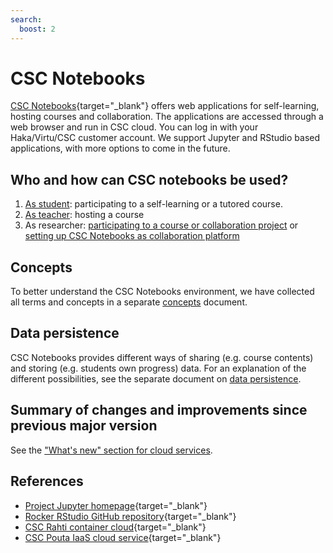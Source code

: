 ```yaml
---
search:
  boost: 2
---
```


# CSC Notebooks

[CSC Notebooks](https://notebooks.csc.fi){target="_blank"} offers web applications for self-learning, hosting courses 
and collaboration. The applications are accessed through a web browser and run in CSC cloud. You can log
in with your Haka/Virtu/CSC customer account. We support Jupyter and RStudio based applications, with more options to 
come in the future.

## Who and how can CSC notebooks be used?

1. [As student](guide_for_students.md): participating to a self-learning or a tutored course.
2. [As teacher](guide_for_teachers.md): hosting a course
3. As researcher: [participating to a course or collaboration project](guide_for_students.md) or [setting up CSC Notebooks as collaboration platform](guide_for_teachers.md)

## Concepts

To better understand the CSC Notebooks environment, we have collected all terms and concepts in 
a separate [concepts](concepts.md) document.

## Data persistence

CSC Notebooks provides different ways of sharing (e.g. course contents) and storing (e.g. students own progress) data. For an explanation of the different possibilities, see the separate document on [data persistence](data_persistence.md).

## Summary of changes and improvements since previous major version

See the ["What's new" section for cloud services](../../support/whats-new.md).

## References

* [Project Jupyter homepage](https://jupyter.org/){target="_blank"}
* [Rocker RStudio GitHub repository](https://github.com/rocker-org/rocker){target="_blank"}
* [CSC Rahti container cloud](../rahti/){target="_blank"}
* [CSC Pouta IaaS cloud service](../pouta/){target="_blank"}
